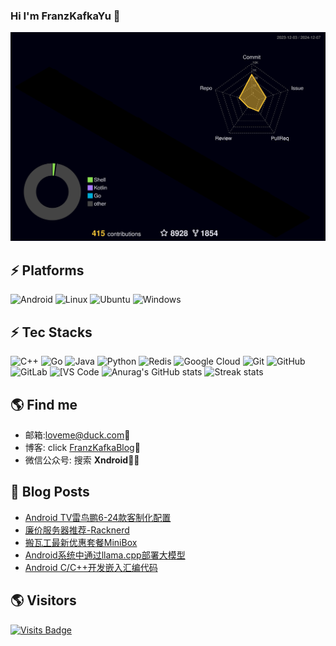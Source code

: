 ### Hi I'm FranzKafkaYu 👋

<!--
**FranzKafkaYu/FranzKafkaYu** is a ✨ _special_ ✨ repository because its `README.md` (this file) appears on your GitHub profile.

Here are some ideas to get you started:


-->
![](./profile-3d-contrib/profile-night-rainbow.svg)
## ⚡ Platforms

![Android](https://img.shields.io/badge/Android-3DDC84?style=for-the-badge&logo=android&logoColor=white)
![Linux](https://img.shields.io/badge/Linux-FCC624?style=for-the-badge&logo=linux&logoColor=black)
![Ubuntu](https://img.shields.io/badge/Ubuntu-E95420?style=for-the-badge&logo=ubuntu&logoColor=white)
![Windows](https://img.shields.io/badge/Windows-0078D6?style=for-the-badge&logo=windows&logoColor=white)

## ⚡ Tec Stacks

![C++](https://img.shields.io/badge/-C++-00599C?style=flat-square&logo=c)
![Go](https://img.shields.io/badge/-go-%23E44D27?style=flat-square&logo=go&logoColor=ffffff)
![Java](https://img.shields.io/badge/-java-E34A86?style=flat-square&logo=java)
![Python](https://img.shields.io/badge/-Python-black?style=flat-square&logo=Python)
![Redis](https://img.shields.io/badge/-Redis-black?style=flat-square&logo=Redis)
![Google Cloud](https://img.shields.io/badge/Google%20Cloud-black?style=flat-square&logo=google-cloud)
![Git](https://img.shields.io/badge/-Git-black?style=flat-square&logo=git)
![GitHub](https://img.shields.io/badge/-GitHub-181717?style=flat-square&logo=github)
![GitLab](https://img.shields.io/badge/-GitLab-FCA121?style=flat-square&logo=gitlab)
<img alt="[VS Code" src="https://img.shields.io/badge/-VSCode-%23007ACC?style=flat-square&logo=visual-studio-code" />
![Anurag's GitHub stats](https://github-readme-stats-git-masterrstaa-rickstaa.vercel.app/api?username=FranzKafkaYu&theme=cobalt2&show_icons=true&card_width=495px)
![Streak stats](https://github-readme-streak-stats.herokuapp.com/?user=FranzKafkaYu&show_icons=true&theme=tokyonight)  


## 🌎 Find me  
- 邮箱:<a href="mailto:loveme@duck.com">loveme@duck.com</a>:e-mail:
- 博客: click [FranzKafkaBlog](https://coderfan.net/):memo:    
- 微信公众号: 搜索 **Xndroid**✍🏾
## 🚀 Blog Posts
<!-- BLOG-POST-LIST:START -->
- [Android TV雷鸟鹏6-24款客制化配置](https://coderfan.net/android-tv-ffalcon-6-2024-customize-diy.html?utm_source=rss&utm_medium=rss&utm_campaign=android-tv-ffalcon-6-2024-customize-diy)
- [廉价服务器推荐-Racknerd](https://coderfan.net/cheap-server-recomendation-racknerd.html?utm_source=rss&utm_medium=rss&utm_campaign=cheap-server-recomendation-racknerd)
- [搬瓦工最新优惠套餐MiniBox](https://coderfan.net/bandawagonhost-newest-product-minibox.html?utm_source=rss&utm_medium=rss&utm_campaign=bandawagonhost-newest-product-minibox)
- [Android系统中通过llama.cpp部署大模型](https://coderfan.net/deploy-llama-cpp-in-android-system.html?utm_source=rss&utm_medium=rss&utm_campaign=deploy-llama-cpp-in-android-system)
- [Android C/C++开发嵌入汇编代码](https://coderfan.net/android-c-c-plus-inline-assemble.html?utm_source=rss&utm_medium=rss&utm_campaign=android-c-c-plus-inline-assemble)
<!-- BLOG-POST-LIST:END -->

## 🌎 Visitors
[![Visits Badge](https://badges.pufler.dev/visits/puf17640/git-badges)](https://badges.pufler.dev)

